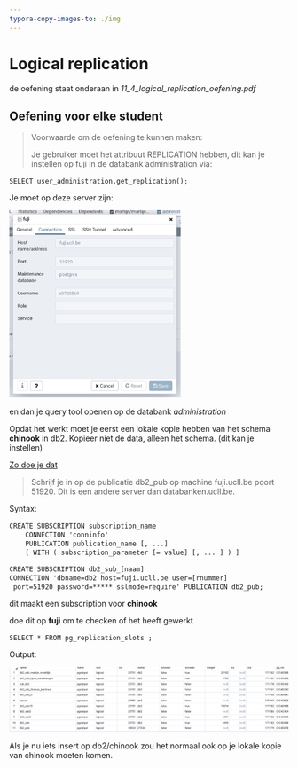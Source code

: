```yaml
---
typora-copy-images-to: ./img
---
```


# Logical replication

de oefening staat onderaan in *11_4_logical_replication_oefening.pdf*



## Oefening voor elke student 

> Voorwaarde om de oefening te kunnen maken:
>
>  Je gebruiker moet het attribuut REPLICATION hebben, dit kan je instellen op fuji in de databank administration via: 
>

```
SELECT user_administration.get_replication();
```

Je moet op deze server zijn:

<img src="img/image-20200517151411425.png" alt="image-20200517151411425" style="zoom:33%;" />

en dan je query tool openen op de databank *administration*

Opdat het werkt moet je eerst een lokale kopie hebben van het schema **chinook** in db2. Kopieer niet de data, alleen het schema. (dit kan je instellen)

[Zo doe je dat](hoe_maak_ik_een_lokale_databank.md)

> Schrijf je in op de publicatie db2_pub op machine fuji.ucll.be poort 51920. Dit is een andere server dan databanken.ucll.be. 
>

Syntax:

```
CREATE SUBSCRIPTION subscription_name
    CONNECTION 'conninfo'
    PUBLICATION publication_name [, ...]
    [ WITH ( subscription_parameter [= value] [, ... ] ) ]
```

```
CREATE SUBSCRIPTION db2_sub_[naam]
CONNECTION 'dbname=db2 host=fuji.ucll.be user=[rnummer]
 port=51920 password=***** sslmode=require' PUBLICATION db2_pub;
```

dit maakt een subscription voor **chinook** 

doe dit op **fuji** om te checken of het heeft gewerkt

```
SELECT * FROM pg_replication_slots ;
```

Output:

![image-20200519160704840](img/image-20200519160704840.png)



Als je nu iets insert op db2/chinook zou het normaal ook op je lokale kopie van chinook moeten komen.